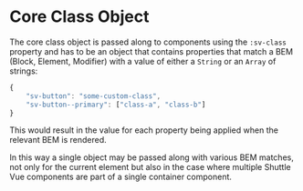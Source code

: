 # Core Class Object

The core class object is passed along to components using the `:sv-class` property and has to be an object that contains properties that match a BEM (Block, Element, Modifier) with a value of either a `String` or an `Array` of strings:

```js
{
    "sv-button": "some-custom-class",
    "sv-button--primary": ["class-a", "class-b"]
}
```

This would result in the value for each property being applied when the relevant BEM is rendered.

In this way a single object may be passed along with various BEM matches, not only for the current element but also in the case where multiple Shuttle Vue components are part of a single container component.
